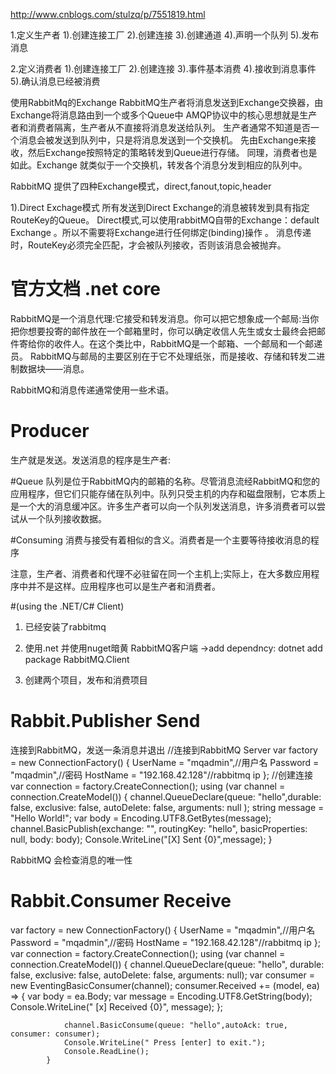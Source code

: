 
http://www.cnblogs.com/stulzq/p/7551819.html

1.定义生产者
1).创建连接工厂
2).创建连接
3).创建通道
4).声明一个队列
5).发布消息

2.定义消费者
1).创建连接工厂
2).创建连接
3).事件基本消费
4).接收到消息事件
5).确认消息已经被消费


使用RabbitMq的Exchange
RabbitMQ生产者将消息发送到Exchange交换器，由Exchange将消息路由到一个或多个Queue中
AMQP协议中的核心思想就是生产者和消费者隔离，生产者从不直接将消息发送给队列。
生产者通常不知道是否一个消息会被发送到队列中，只是将消息发送到一个交换机。
先由Exchange来接收，然后Exchange按照特定的策略转发到Queue进行存储。
同理，消费者也是如此。Exchange 就类似于一个交换机，转发各个消息分发到相应的队列中。

RabbitMQ 提供了四种Exchange模式，direct,fanout,topic,header

1).Direct Exchage模式
所有发送到Direct Exchange的消息被转发到具有指定RouteKey的Queue。
Direct模式,可以使用rabbitMQ自带的Exchange：default Exchange 。所以不需要将Exchange进行任何绑定(binding)操作 。
消息传递时，RouteKey必须完全匹配，才会被队列接收，否则该消息会被抛弃。

# 官方文档 .net core

RabbitMQ是一个消息代理:它接受和转发消息。你可以把它想象成一个邮局:当你把你想要投寄的邮件放在一个邮箱里时，你可以确定收信人先生或女士最终会把邮件寄给你的收件人。在这个类比中，RabbitMQ是一个邮箱、一个邮局和一个邮递员。
RabbitMQ与邮局的主要区别在于它不处理纸张，而是接收、存储和转发二进制数据块——消息。

RabbitMQ和消息传递通常使用一些术语。

# Producer
生产就是发送。发送消息的程序是生产者: 

#Queue
队列是位于RabbitMQ内的邮箱的名称。尽管消息流经RabbitMQ和您的应用程序，但它们只能存储在队列中。队列只受主机的内存和磁盘限制，它本质上是一个大的消息缓冲区。许多生产者可以向一个队列发送消息，许多消费者可以尝试从一个队列接收数据。

#Consuming
消费与接受有着相似的含义。消费者是一个主要等待接收消息的程序

注意，生产者、消费者和代理不必驻留在同一个主机上;实际上，在大多数应用程序中并不是这样。应用程序也可以是生产者和消费者。

#(using the .NET/C# Client)
1. 已经安装了rabbitmq
2. 使用.net 并使用nuget暗黄 RabbitMQ客户端
->add dependncy: dotnet add package RabbitMQ.Client

3. 创建两个项目，发布和消费项目

# Rabbit.Publisher  Send

连接到RabbitMQ，发送一条消息并退出
//连接到RabbitMQ Server
var factory = new ConnectionFactory()
            {
                UserName = "mqadmin",//用户名
                Password = "mqadmin",//密码
                HostName = "192.168.42.128"//rabbitmq ip
            };
            //创建连接
            var connection = factory.CreateConnection();
            using (var channel = connection.CreateModel())
            {
                channel.QueueDeclare(queue: "hello",durable: false, exclusive: false, autoDelete: false, arguments: null );
                string message = "Hello World!";
                var body = Encoding.UTF8.GetBytes(message);
                channel.BasicPublish(exchange: "", routingKey: "hello", basicProperties: null, body: body);
                Console.WriteLine("[X] Sent {0}",message);
            }

RabbitMQ 会检查消息的唯一性

# Rabbit.Consumer   Receive
 var factory = new ConnectionFactory()
            {
                UserName = "mqadmin",//用户名
                Password = "mqadmin",//密码
                HostName = "192.168.42.128"//rabbitmq ip
            };
            var connection = factory.CreateConnection();
            using (var channel = connection.CreateModel())
            {
                channel.QueueDeclare(queue: "hello", durable: false, exclusive: false, autoDelete: false, arguments: null);
                var consumer = new EventingBasicConsumer(channel);
                consumer.Received += (model, ea) =>
                {
                    var body = ea.Body;
                    var message = Encoding.UTF8.GetString(body);
                    Console.WriteLine(" [x] Received {0}", message);
                };

                channel.BasicConsume(queue: "hello",autoAck: true, consumer: consumer);
                Console.WriteLine(" Press [enter] to exit.");
                Console.ReadLine();
            }




